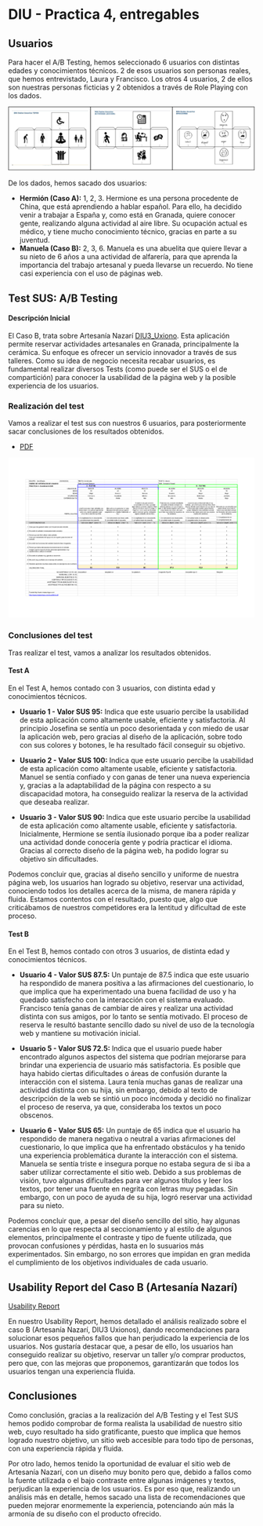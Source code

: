 # DIU - Practica 4, entregables

## Usuarios 

Para hacer el A/B Testing, hemos seleccionado 6 usuarios con distintas edades y conocimientos técnicos. 2 de esos usuarios son personas reales, que hemos entrevistado, Laura y Francisco. Los otros 4 usuarios, 2 de ellos son nuestras personas ficticias y 2 obtenidos a través de Role Playing con los dados.

<img src="./dados.png" alt="Imagen dados">

De los dados, hemos sacado dos usuarios:
- **Hermión (Caso A):** 1, 2, 3. Hermione es una persona procedente de China, que está aprendiendo a hablar español. Para ello, ha decidido venir a trabajar a España y, como está en Granada, quiere conocer gente, realizando alguna actividad al aire libre. Su ocupación actual es médico, y tiene mucho conocimiento técnico, gracias en parte a su juventud.
- **Manuela (Caso B):** 2, 3, 6. Manuela es una abuelita que quiere llevar a su nieto de 6 años a una actividad de alfarería, para que aprenda la importancia del trabajo artesanal y pueda llevarse un recuerdo. No tiene casi experiencia con el uso de páginas web.

## Test SUS: A/B Testing
#### Descripción Inicial
El Caso B, trata sobre Artesanía Nazarí [DIU3_Uxiono](https://github.com/ArturoAcf/DIU_Uxiono). Esta aplicación permite reservar actividades artesanales en Granada, principalmente la cerámica. Su enfoque es ofrecer un servicio innovador a través de sus talleres.
Como su idea de negocio necesita recabar usuarios, es fundamental realizar diversos Tests (como puede ser el SUS o el de compartición) para conocer la usabilidad de la página web y la posible experiencia de los usuarios.

### Realización del test
Vamos a realizar el test sus con nuestros 6 usuarios, para posteriormente sacar conclusiones de los resultados obtenidos.
- [PDF](./TestSUS.pdf)
<img src="TestSUS.png" alt="Test SUS">

### Conclusiones del test
Tras realizar el test, vamos a analizar los resultados obtenidos.

#### Test A
En el Test A, hemos contado con 3 usuarios, con distinta edad y conocimientos técnicos.

- **Usuario 1 - Valor SUS 95:** Indica que este usuario percibe la usabilidad de esta aplicación como altamente usable, eficiente y satisfactoria.
Al principio Josefina se sentía un poco desorientada y con miedo de usar la aplicación web, pero gracias al diseño de la aplicación, sobre todo con sus colores y botones, le ha resultado fácil conseguir su objetivo.

- **Usuario 2 - Valor SUS 100:** Indica que este usuario percibe la usabilidad de esta aplicación como altamente usable, eficiente y satisfactoria.
Manuel se sentía confiado y con ganas de tener una nueva experiencia y, gracias a la adaptabilidad de la página con respecto a su discapacidad motora, ha conseguido realizar la reserva de la actividad que deseaba realizar.

- **Usuario 3 - Valor SUS 90:** Indica que este usuario percibe la usabilidad de esta aplicación como altamente usable, eficiente y satisfactoria.
Inicialmente, Hermione se sentía ilusionado porque iba a poder realizar una actividad donde conocería gente y podría practicar el idioma. Gracias al correcto diseño de la página web, ha podido lograr su objetivo sin dificultades.

Podemos concluir que, gracias al diseño sencillo y uniforme de nuestra página web, los usuarios han logrado su objetivo, reservar una actividad, conociendo todos los detalles acerca de la misma, de manera rápida y fluida. Estamos contentos con el resultado, puesto que, algo que criticábamos de nuestros competidores era la lentitud y dificultad de este proceso.

#### Test B
En el Test B, hemos contado con otros 3 usuarios, de distinta edad y conocimientos técnicos.

- **Usuario 4 - Valor SUS 87.5:** Un puntaje de 87.5 indica que este usuario ha respondido de manera positiva a las afirmaciones del cuestionario, lo que implica que ha experimentado una buena facilidad de uso y ha quedado satisfecho con la interacción con el sistema evaluado.
Francisco tenía ganas de cambiar de aires y realizar una actividad distinta con sus amigos, por lo tanto se sentía motivado. El proceso de reserva le resultó bastante sencillo dado su nivel de uso de la tecnología web y mantiene su motivación inicial.

- **Usuario 5 - Valor SUS 72.5:** Indica que el usuario puede haber encontrado algunos aspectos del sistema que podrían mejorarse para brindar una experiencia de usuario más satisfactoria. Es posible que haya habido ciertas dificultades o áreas de confusión durante la interacción con el sistema.
Laura tenía muchas ganas de realizar una actividad distinta con su hija, sin embargo, debido al texto de descripción de la web se sintió un poco incómoda y decidió no finalizar el proceso de reserva, ya que, consideraba los textos un poco obscenos.

- **Usuario 6 - Valor SUS 65:** Un puntaje de 65 indica que el usuario ha respondido de manera negativa o neutral a varias afirmaciones del cuestionario, lo que implica que ha enfrentado obstáculos y ha tenido una experiencia problemática durante la interacción con el sistema.
Manuela se sentía triste e insegura porque no estaba segura de si iba a saber utilizar correctamente el sitio web. Debido a sus problemas de visión, tuvo algunas dificultades para ver algunos títulos y leer los textos, por tener una fuente en negrita con letras muy pegadas. Sin embargo, con un poco de ayuda de su hija, logró reservar una actividad para su nieto.

Podemos concluir que, a pesar del diseño sencillo del sitio, hay algunas carencias en lo que respecta al seccionamiento y al estilo de algunos elementos, principalmente el contraste y tipo de fuente utilizada, que provocan confusiones y pérdidas, hasta en lo susuarios más experimentados. Sin embargo, no son errores que impidan en gran medida el cumplimiento de los objetivos individuales de cada usuario.

## Usability Report del Caso B (Artesanía Nazarí)
[Usability Report](./InformeUsabilidadB-P4.pdf)

En nuestro Usability Report, hemos detallado el análisis realizado sobre el caso B (Artesanía Nazarí, DIU3 Uxionos), dando recomendaciones para solucionar esos pequeños fallos que han perjudicado la experiencia de los usuarios. Nos gustaría destacar que, a pesar de ello, los usuarios han conseguido realizar su objetivo, reservar un taller y/o comprar productos, pero que, con las mejoras que proponemos, garantizarán que todos los usuarios tengan una experiencia fluida.

## Conclusiones
Como conclusión, gracias a la realización del A/B Testing y el Test SUS hemos podido comprobar de forma realista la usabilidad de nuestro sitio web, cuyo resultado ha sido gratificante, puesto que implica que hemos logrado nuestro objetivo, un sitio web accesible para todo tipo de personas, con una experiencia rápida y fluida.

Por otro lado, hemos tenido la oportunidad de evaluar el sitio web de Artesanía Nazarí, con un diseño muy bonito pero que, debido a fallos como la fuente utilizada o el bajo contraste entre algunas imágenes y textos, perjudican la experiencia de los usuarios. Es por eso que, realizando un análisis más en detalle, hemos sacado una lista de recomendaciones que pueden mejorar enormemente la experiencia, potenciando aún más la armonía de su diseño con el producto ofrecido.

